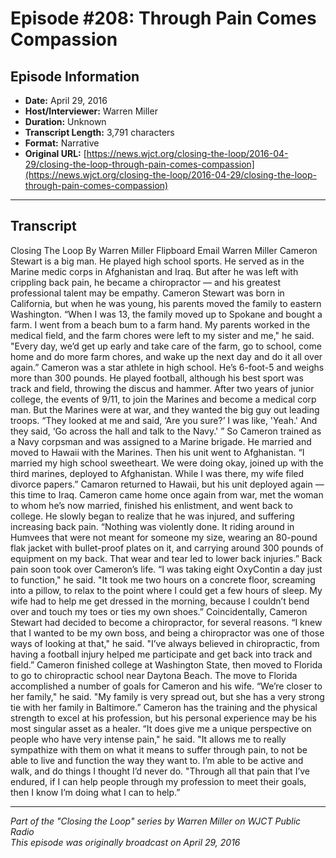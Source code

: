 # Episode #208: Through Pain Comes Compassion



## Episode Information

- **Date:** April 29, 2016
- **Host/Interviewer:** Warren Miller
- **Duration:** Unknown
- **Transcript Length:** 3,791 characters
- **Format:** Narrative
- **Original URL:** [https://news.wjct.org/closing-the-loop/2016-04-29/closing-the-loop-through-pain-comes-compassion](https://news.wjct.org/closing-the-loop/2016-04-29/closing-the-loop-through-pain-comes-compassion)

---

## Transcript

Closing The Loop
By
Warren Miller
Flipboard
Email
Warren Miller
Cameron Stewart is a big man. He played high school sports. He served as in the Marine medic corps in Afghanistan and Iraq. But after he was left with crippling back pain, he became a chiropractor — and his greatest professional talent may be empathy.
Cameron Stewart was born in California, but when he was young, his parents moved the family to eastern Washington.
“When I was 13, the family moved up to Spokane and bought a farm. I went from a beach bum to a farm hand. My parents worked in the medical field, and the farm chores were left to my sister and me," he said. "Every day, we’d get up early and take care of the farm, go to school, come home and do more farm chores, and wake up the next day and do it all over again.”
Cameron was a star athlete in high school. He’s 6-foot-5 and weighs more than 300 pounds. He played football, although his best sport was track and field, throwing the discus and hammer. After two years of junior college, the events of 9/11, to join the Marines and become a medical corp man. But the Marines were at war, and they wanted the big guy out leading troops.
“They looked at me and said, ‘Are you sure?’ I was like, 'Yeah.' And they said, ‘Go across the hall and talk to the Navy.' ”
So Cameron trained as a Navy corpsman and was assigned to a Marine brigade. He married and moved to Hawaii with the Marines. Then his unit went to Afghanistan.
“I married my high school sweetheart. We were doing okay, joined up with the third marines, deployed to Afghanistan. While I was there, my wife filed divorce papers.”
Camaron returned to Hawaii, but his unit deployed again — this time to Iraq. Cameron came home once again from war, met the woman to whom he’s now married, finished his enlistment, and went back to college. He slowly began to realize that he was injured, and suffering increasing back pain.
“Nothing was violently done. It riding around in Humvees that were not meant for someone my size, wearing an 80-pound flak jacket with bullet-proof plates on it, and carrying around 300 pounds of equipment on my back. That wear and tear led to lower back injuries.”
Back pain soon took over Cameron’s life.
“I was taking eight OxyContin a day just to function," he said. "It took me two hours on a concrete floor, screaming into a pillow, to relax to the point where I could get a few hours of sleep. My wife had to help me get dressed in the morning, because I couldn’t bend over and touch my toes or ties my own shoes.”
Coincidentally, Cameron Stewart had decided to become a chiropractor, for several reasons.
“I knew that I wanted to be my own boss, and being a chiropractor was one of those ways of looking at that," he said. "I’ve always believed in chiropractic, from having a football injury helped me participate and get back into track and field.”
Cameron finished college at Washington State, then moved to Florida to go to chiropractic school near Daytona Beach. The move to Florida accomplished a number of goals for Cameron and his wife.
“We’re closer to her family," he said. "My family is very spread out, but she has a very strong tie with her family in Baltimore.”
Cameron has the training and the physical strength to excel at his profession, but his personal experience may be his most singular asset as a healer.
“It does give me a unique perspective on people who have very intense pain," he said. "It allows me to really sympathize with them on what it means to suffer through pain, to not be able to live and function the way they want to. I’m able to be active and walk, and do things I thought I’d never do.
"Through all that pain that I’ve endured, if I can help people through my profession to meet their goals, then I know I’m doing what I can to help.”

---

*Part of the "Closing the Loop" series by Warren Miller on WJCT Public Radio*  
*This episode was originally broadcast on April 29, 2016*
